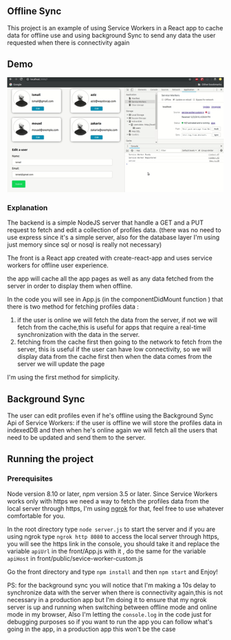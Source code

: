 
## Offline Sync

This project is an example of using Service Workers in a React app to cache data for offline use and
using background Sync to send any data the user requested when there is connectivity again 

## Demo
![](demo-offline-sync-ismail.gif)
### Explanation

The backend is a simple NodeJS server that handle a GET and a PUT request to fetch and 
edit a collection of profiles data. (there was no need to use express since it's a simple server, also for the database layer I'm using just memory since sql or nosql is really not necessary)

The front is a React app created with create-react-app and uses service workers for offline user experience.

the app will cache all the app pages as well as any data fetched from the server in order to display them when offline.

In the code you will see in App.js (in the componentDidMount function ) that there is two method for fetching profiles data :
1. if the user is online we will fetch the data from the server, if not we will fetch from the      cache,this is useful for apps that require a real-time synchronization with the data in the      server.
2. fetching from the cache first then going to the network to fetch from the server,
this is useful if the user can have low connectivity, so we will display data from the cache first then when the data comes from the server we will update the page

I'm using the first method for simplicity.

## Background Sync

The user can edit profiles even if he's offline using the Background Sync Api of Service Workers:
if the user is offline we will store the profiles data in indexedDB and then when he's online again
we will fetch all the users that need to be updated and send them to the server.

## Running the project

### Prerequisites 
Node version 8.10 or later, npm version 3.5 or later. 
Since Service Workers works only with https we need a way to fetch the profiles data from the local server through https, I'm using [ngrok](https://ngrok.com/) for that, feel free to use whatever comfortable for you.

In the root directory type `node server.js` to start the server and if you are using ngrok type 
`ngrok http 8080` to access the local server through https, you will see the https link in the console, you should take it and replace the variable `apiUrl` in the front/App.js with it , do the same for the variable `apiHost` in front/public/sevice-worker-custom.js

Go the front directory and type `npm install` and then `npm start` and Enjoy!

PS: for the background sync you will notice that I'm making a 10s delay to synchronize data with the server when there is connectivity again,this is not necessary in a production app but I'm doing it to ensure that my ngrok server is up and running when switching between offline mode and online mode in my browser, Also I'm letting the `console.log` in the code just for debugging purposes so if you want to run the app you can follow what's going in the app, in a production app this won't be the case

